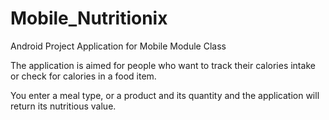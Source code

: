 # Mobile_Nutritionix
Android Project Application for Mobile Module Class


The application is aimed for people who want to track their calories intake or check for calories in a food item.

You enter a meal type, or a product and its quantity and the application will return its nutritious value.

